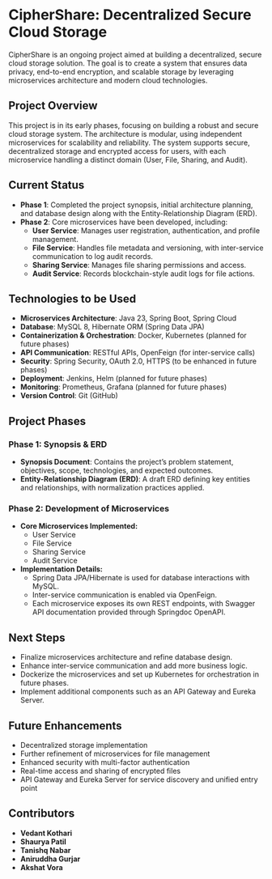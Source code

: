# CipherShare: Decentralized Secure Cloud Storage

CipherShare is an ongoing project aimed at building a decentralized, secure cloud storage solution. The goal is to create a system that ensures data privacy, end-to-end encryption, and scalable storage by leveraging microservices architecture and modern cloud technologies.

## Project Overview

This project is in its early phases, focusing on building a robust and secure cloud storage system. The architecture is modular, using independent microservices for scalability and reliability. The system supports secure, decentralized storage and encrypted access for users, with each microservice handling a distinct domain (User, File, Sharing, and Audit).

## Current Status

- **Phase 1**: Completed the project synopsis, initial architecture planning, and database design along with the Entity-Relationship Diagram (ERD).
- **Phase 2**: Core microservices have been developed, including:
  - **User Service**: Manages user registration, authentication, and profile management.
  - **File Service**: Handles file metadata and versioning, with inter-service communication to log audit records.
  - **Sharing Service**: Manages file sharing permissions and access.
  - **Audit Service**: Records blockchain-style audit logs for file actions.

## Technologies to be Used

- **Microservices Architecture**: Java 23, Spring Boot, Spring Cloud
- **Database**: MySQL 8, Hibernate ORM (Spring Data JPA)
- **Containerization & Orchestration**: Docker, Kubernetes (planned for future phases)
- **API Communication**: RESTful APIs, OpenFeign (for inter-service calls)
- **Security**: Spring Security, OAuth 2.0, HTTPS (to be enhanced in future phases)
- **Deployment**: Jenkins, Helm (planned for future phases)
- **Monitoring**: Prometheus, Grafana (planned for future phases)
- **Version Control**: Git (GitHub)

## Project Phases

### Phase 1: Synopsis & ERD

- **Synopsis Document**: Contains the project’s problem statement, objectives, scope, technologies, and expected outcomes.
- **Entity-Relationship Diagram (ERD)**: A draft ERD defining key entities and relationships, with normalization practices applied.

### Phase 2: Development of Microservices

- **Core Microservices Implemented:**
  - User Service
  - File Service
  - Sharing Service
  - Audit Service
- **Implementation Details:**
  - Spring Data JPA/Hibernate is used for database interactions with MySQL.
  - Inter-service communication is enabled via OpenFeign.
  - Each microservice exposes its own REST endpoints, with Swagger API documentation provided through Springdoc OpenAPI.

## Next Steps

- Finalize microservices architecture and refine database design.
- Enhance inter-service communication and add more business logic.
- Dockerize the microservices and set up Kubernetes for orchestration in future phases.
- Implement additional components such as an API Gateway and Eureka Server.

## Future Enhancements

- Decentralized storage implementation
- Further refinement of microservices for file management
- Enhanced security with multi-factor authentication
- Real-time access and sharing of encrypted files
- API Gateway and Eureka Server for service discovery and unified entry point

## Contributors

- **Vedant Kothari**
- **Shaurya Patil**
- **Tanishq Nabar**
- **Aniruddha Gurjar**
- **Akshat Vora**
